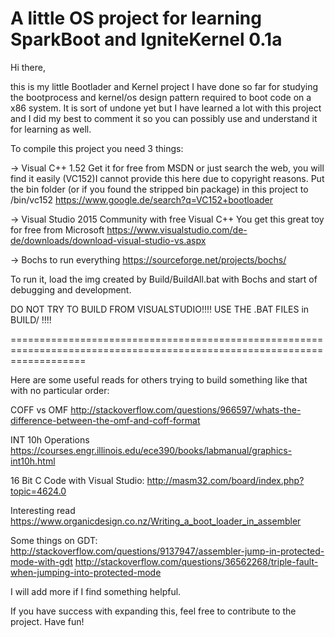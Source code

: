 A little OS project for learning
SparkBoot and IgniteKernel 0.1a
=========================================================================================================================

Hi there,

this is my little Bootlader and Kernel project I have done so far for studying the bootprocess and kernel/os design pattern required to boot code on a x86 system. It is sort of undone yet but I have learned a lot with this project and I did my best to comment it so you can possibly use and understand it for learning as well. 

To compile this project you need 3 things:

-> Visual C++ 1.52
Get it for free from MSDN or just search the web, you will find it easily (VC152)I cannot provide this here due to copyright reasons. Put the bin folder (or if you found the stripped bin package) in this project to /bin/vc152
https://www.google.de/search?q=VC152+bootloader

-> Visual Studio 2015 Community with free Visual C++
You get this great toy for free from Microsoft
https://www.visualstudio.com/de-de/downloads/download-visual-studio-vs.aspx

-> Bochs
to run everything 
https://sourceforge.net/projects/bochs/

To run it, load the img created by Build/BuildAll.bat with Bochs and start of debugging and development.

DO NOT TRY TO BUILD FROM VISUALSTUDIO!!!! USE THE .BAT FILES in BUILD/ !!!!

=========================================================================================================================

Here are some useful reads for others trying to build something like that with no particular order:

COFF vs OMF
http://stackoverflow.com/questions/966597/whats-the-difference-between-the-omf-and-coff-format

INT 10h Operations
https://courses.engr.illinois.edu/ece390/books/labmanual/graphics-int10h.html

16 Bit C Code with Visual Studio:
http://masm32.com/board/index.php?topic=4624.0

Interesting read
https://www.organicdesign.co.nz/Writing_a_boot_loader_in_assembler

Some things on GDT:
http://stackoverflow.com/questions/9137947/assembler-jump-in-protected-mode-with-gdt
http://stackoverflow.com/questions/36562268/triple-fault-when-jumping-into-protected-mode

I will add more if I find something helpful.

If you have success with expanding this, feel free to contribute to the project. Have fun!